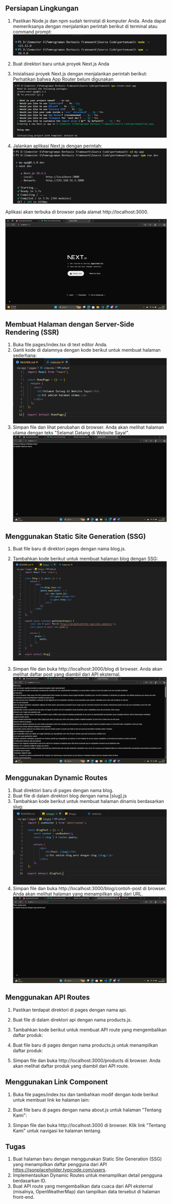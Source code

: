## Persiapan Lingkungan 
1.	Pastikan Node.js dan npm sudah terinstal di komputer Anda. Anda dapat memeriksanya dengan menjalankan perintah berikut di terminal atau command prompt: 
    ![alt text](image-4.png)
2.	Buat direktori baru untuk proyek Next.js Anda 
3.	Inisialisasi proyek Next.js dengan menjalankan perintah berikut: Perhatikan bahwa App Router belum digunakan 
    ![alt text](image-3.png)
  
4.	Jalankan aplikasi Next.js dengan perintah: 
    ![alt text](image-2.png)
  
Aplikasi akan terbuka di browser pada alamat http://localhost:3000. 

![alt text](image.png)

## Membuat Halaman dengan Server-Side Rendering (SSR) 
1.	Buka file pages/index.tsx di text editor Anda. 
2.	Ganti kode di dalamnya dengan kode berikut untuk membuat halaman sederhana: 
    ![alt text](image-6.png)
3.	Simpan file dan lihat perubahan di browser. Anda akan melihat halaman utama dengan teks "Selamat Datang di Website Saya!". 
    ![alt text](image-5.png)

## Menggunakan Static Site Generation (SSG) 
1.	Buat file baru di direktori pages dengan nama blog.js. 

2.	Tambahkan kode berikut untuk membuat halaman blog dengan SSG: 
    ![alt text](image-7.png)
3.	Simpan file dan buka http://localhost:3000/blog di browser. Anda akan melihat daftar post yang diambil dari API eksternal. 
    ![alt text](image-8.png)

## Menggunakan Dynamic Routes 
1.	Buat direktori baru di pages dengan nama blog. 
2.	Buat file di dalam direktori blog dengan nama [slug].js 
3.	Tambahkan kode berikut untuk membuat halaman dinamis berdasarkan slug: 
    ![alt text](image-9.png)
4.	Simpan file dan buka http://localhost:3000/blog/contoh-post di browser. Anda akan melihat halaman yang menampilkan slug dari URL. 
    ![alt text](image-10.png)

## Menggunakan API Routes 
1.	Pastikan terdapat direktori di pages dengan nama api. 
2.	Buat file di dalam direktori api dengan nama products.js. 
3.	Tambahkan kode berikut untuk membuat API route yang mengembalikan daftar produk: 
  
4.	Buat file baru di pages dengan nama products.js untuk menampilkan daftar produk: 
  
5.	Simpan file dan buka http://localhost:3000/products di browser. Anda akan melihat daftar produk yang diambil dari API route. 

## Menggunakan Link Component 
1.	Buka file pages/index.tsx dan tambahkan modif dengan kode berikut untuk membuat link ke halaman lain: 
  
2.	Buat file baru di pages dengan nama about.js untuk halaman "Tentang Kami": 
  
3.	Simpan file dan buka http://localhost:3000 di browser. Klik link "Tentang Kami" untuk navigasi ke halaman tentang. 


## Tugas 
1.	Buat halaman baru dengan menggunakan Static Site Generation (SSG) yang menampilkan daftar pengguna dari API https://jsonplaceholder.typicode.com/users. 
2.	Implementasikan Dynamic Routes untuk menampilkan detail pengguna berdasarkan ID. 
3.	Buat API route yang mengembalikan data cuaca dari API eksternal (misalnya, OpenWeatherMap) dan tampilkan data tersebut di halaman front-end. 